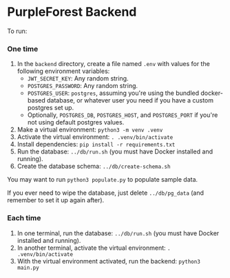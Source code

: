 # PurpleForest Backend

To run:

### One time

1. In the `backend` directory, create a file named `.env` with values for the following environment variables:
   * `JWT_SECRET_KEY`: Any random string.
   * `POSTGRES_PASSWORD`: Any random string.
   * `POSTGRES_USER`: `postgres`, assuming you're using the bundled docker-based database, or whatever user you need if you have a custom postgres set up.
   * Optionally, `POSTGRES_DB`, `POSTGRES_HOST`, and `POSTGRES_PORT` if you're not using default postgres values.
2. Make a virtual environment: `python3 -m venv .venv`
3. Activate the virtual environment: `. .venv/bin/activate`
4. Install dependencies: `pip install -r requirements.txt`
5. Run the database: `../db/run.sh` (you must have Docker installed and running).
6. Create the database schema: `../db/create-schema.sh`

You may want to run `python3 populate.py` to populate sample data.

If you ever need to wipe the database, just delete `../db/pg_data` (and remember to set it up again after).

### Each time

1. In one terminal, run the database: `../db/run.sh` (you must have Docker installed and running).
2. In another terminal, activate the virtual environment: `. .venv/bin/activate`
3. With the virtual environment activated, run the backend: `python3 main.py`
